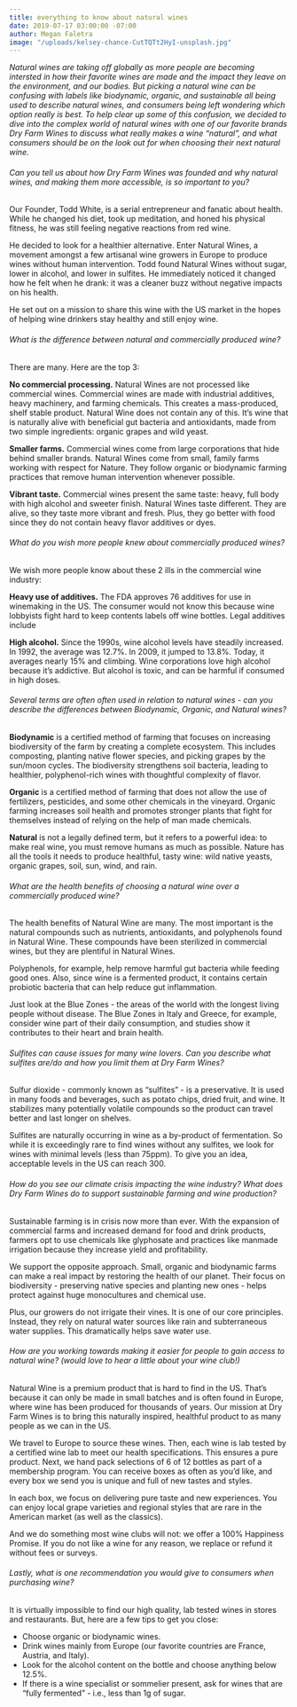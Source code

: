 ```yaml
---
title: everything to know about natural wines
date: 2019-07-17 03:00:00 -07:00
author: Megan Faletra
image: "/uploads/kelsey-chance-CutTQTt2HyI-unsplash.jpg"
---
```


_Natural wines are taking off globally as more people are becoming intersted in how their favorite wines are made and the impact they leave on the environment, and our bodies. But picking a natural wine can be confusing with labels like biodynamic, organic, and sustainable all being used to describe natural wines, and consumers being left wondering which option really is best. To help clear up some of this confusion, we decided to dive into the complex world of natural wines with one of our favorite brands Dry Farm Wines to discuss what really makes a wine “natural”, and what consumers should be on the look out for when choosing their next natural wine._

###### Can you tell us about how Dry Farm Wines was founded and why natural wines, and making them more accessible, is so important to you?

Our Founder, Todd White, is a serial entrepreneur and fanatic about health. While he changed his diet, took up meditation, and honed his physical fitness, he was still feeling negative reactions from red wine. 

He decided to look for a healthier alternative. Enter Natural Wines, a movement amongst a few artisanal wine growers in Europe to produce wines without human intervention. Todd found Natural Wines without sugar, lower in alcohol, and lower in sulfites. He immediately noticed it changed how he felt when he drank: it was a cleaner buzz without negative impacts on his health. 

He set out on a mission to share this wine with the US market in the hopes of helping wine drinkers stay healthy and still enjoy wine. 

###### What is the difference between natural and commercially produced wine?

There are many. Here are the top 3:
  
**No commercial processing.** Natural Wines are not processed like commercial wines. Commercial wines are made with industrial additives, heavy machinery, and farming chemicals. This creates a mass-produced, shelf stable product. Natural Wine does not contain any of this. It’s wine that is naturally alive with beneficial gut bacteria and antioxidants, made from two simple ingredients: organic grapes and wild yeast. 

**Smaller farms.** Commercial wines come from large corporations that hide behind smaller brands. Natural Wines come from small, family farms working with respect for Nature. They follow organic or biodynamic farming practices that remove human intervention whenever possible.

**Vibrant taste.** Commercial wines present the same taste: heavy, full body with high alcohol and sweeter finish. Natural Wines taste different. They are alive, so they taste more vibrant and fresh. Plus, they go better with food since they do not contain heavy flavor additives or dyes.    

###### What do you wish more people knew about commercially produced wines?

We wish more people know about these 2 ills in the commercial wine industry: 

**Heavy use of additives.** The FDA approves 76 additives for use in winemaking in the US. The consumer would not know this because wine lobbyists fight hard to keep contents labels off wine bottles. Legal additives include  

**High alcohol.** Since the 1990s, wine alcohol levels have steadily increased. In 1992, the average was 12.7%. In 2009, it jumped to 13.8%. Today, it averages nearly 15% and climbing. Wine corporations love high alcohol because it’s addictive. But alcohol is toxic, and can be harmful if consumed in high doses.

###### Several terms are often often used in relation to natural wines - can you describe the differences between Biodynamic, Organic, and Natural wines?

**Biodynamic** is a certified method of farming that focuses on increasing biodiversity of the farm by creating a complete ecosystem. This includes composting, planting native flower species, and picking grapes by the sun/moon cycles. The biodiversity strengthens soil bacteria, leading to healthier, polyphenol-rich wines with thoughtful complexity of flavor.

**Organic** is a certified method of farming that does not allow the use of fertilizers, pesticides, and some other chemicals in the vineyard. Organic farming increases soil health and promotes stronger plants that fight for themselves instead of relying on the help of man made chemicals.

**Natural** is not a legally defined term, but it refers to a powerful idea: to make real wine, you must remove humans as much as possible. Nature has all the tools it needs to produce healthful, tasty wine: wild native yeasts, organic grapes, soil, sun, wind, and rain.    

###### What are the health benefits of choosing a natural wine over a commercially produced wine?

The health benefits of Natural Wine are many. The most important is the natural compounds such as nutrients, antioxidants, and polyphenols found in Natural Wine. These compounds have been sterilized in commercial wines, but they are plentiful in Natural Wines. 

Polyphenols, for example, help remove harmful gut bacteria while feeding good ones. Also, since wine is a fermented product, it contains certain probiotic bacteria that can help reduce gut inflammation. 

Just look at the Blue Zones - the areas of the world with the longest living people without disease. The Blue Zones in Italy and Greece, for example, consider wine part of their daily consumption, and studies show it contributes to their heart and brain health.  

###### Sulfites can cause issues for many wine lovers. Can you describe what sulfites are/do and how you limit them at Dry Farm Wines?

Sulfur dioxide - commonly known as “sulfites” - is a preservative. It is used in many foods and beverages, such as potato chips, dried fruit, and wine. It stabilizes many potentially volatile compounds so the product can travel better and last longer on shelves. 

Sulfites are naturally occurring in wine as a by-product of fermentation. So while it is exceedingly rare to find wines without any sulfites, we look for wines with minimal levels (less than 75ppm). To give you an idea, acceptable levels in the US can reach 300. 

###### How do you see our climate crisis impacting the wine industry? What does Dry Farm Wines do to support sustainable farming and wine production?

Sustainable farming is in crisis now more than ever. With the expansion of commercial farms and increased demand for food and drink products, farmers opt to use chemicals like glyphosate and practices like manmade irrigation because they increase yield and profitability.   

We support the opposite approach. Small, organic and biodynamic farms can make a real impact by restoring the health of our planet. Their focus on biodiversity - preserving native species and planting new ones - helps protect against huge monocultures and chemical use. 

Plus, our growers do not irrigate their vines. It is one of our core principles. Instead, they rely on natural water sources like rain and subterraneous water supplies. This dramatically helps save water use. 

###### How are you working towards making it easier for people to gain access to natural wine? (would love to hear a little about your wine club!)

Natural Wine is a premium product that is hard to find in the US. That’s because it can only be made in small batches and is often found in Europe, where wine has been produced for thousands of years. Our mission at Dry Farm Wines is to bring this naturally inspired, healthful product to as many people as we can in the US. 

We travel to Europe to source these wines. Then, each wine is lab tested by a certified wine lab to meet our health specifications. This ensures a pure product.
Next, we hand pack selections of 6 of 12 bottles as part of a membership program. You can receive boxes as often as you’d like, and every box we send you is unique and full of new tastes and styles.

In each box, we focus on delivering pure taste and new experiences. You can enjoy local grape varieties and regional styles that are rare in the American market (as well as the classics). 

And we do something most wine clubs will not: we offer a 100% Happiness Promise. If you do not like a wine for any reason, we replace or refund it without fees or surveys.   


###### Lastly, what is one recommendation you would give to consumers when purchasing wine?

It is virtually impossible to find our high quality, lab tested wines in stores and restaurants. But, here are a few tips to get you close:

- Choose organic or biodynamic wines.
- Drink wines mainly from Europe (our favorite countries are France, Austria, and Italy). 
- Look for the alcohol content on the bottle and choose anything below 12.5%.
- If there is a wine specialist or sommelier present, ask for wines that are “fully fermented” - i.e., less than 1g of sugar. 